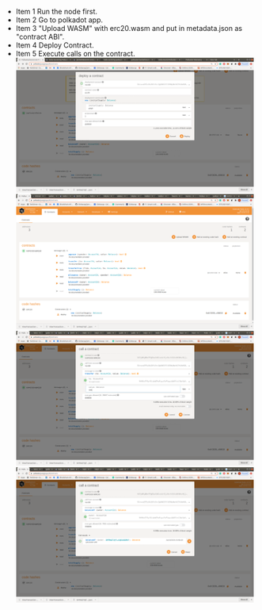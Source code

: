 * Item 1 Run the node first.
* Item 2 Go to polkadot app.
* Item 3 "Upload WASM" with erc20.wasm and put in metadata.json as "contract ABI".
* Item 4 Deploy Contract.
* Item 5 Execute calls on the contract.
![Image of deploy](https://github.com/kafcioo/polkadot-hackathon/blob/master/deploy-ERC20/Screenshot%20from%202020-10-24%2021-25-09.png)
![Image of interface](https://github.com/kafcioo/polkadot-hackathon/blob/master/deploy-ERC20/Screenshot%20from%202020-10-24%2020-46-10.png)
![Image of transfer](https://github.com/kafcioo/polkadot-hackathon/blob/master/deploy-ERC20/Screenshot%20from%202020-10-24%2020-49-53.png)
![Image of balance](https://github.com/kafcioo/polkadot-hackathon/blob/master/deploy-ERC20/Screenshot%20from%202020-10-24%2020-50-27.png)
